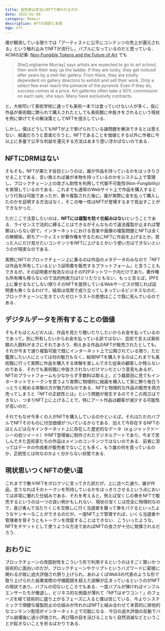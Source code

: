 ```yaml
---
title: 芸術家は本当にNFTで救われるのか
date: 2022-01-08
category: Memoir
description: NFTの誤謬と本質
ogp: nft
---
```


僕が観測している限りでは「アーティストに公平にコンテンツの売上が還元される」という触れ込みでNFTが流行し，バブルになっているのだと思っている．ACMの記事: [Non-Fungible Tokens and the Future of Art](https://cacm.acm.org/magazines/2021/9/255029-non-fungible-tokens-and-the-future-of-art/fulltext#:~:text=It%20was%20a%20stunning%20event,then%20sold%2C%20just%20like%20Bitcoin.&text=This%20dynamic%20creates%20a%20simple,it%20makes%20digital%20art%20exclusive.) でも
> She[Leighanne Murray] says artists are expected to go to art school, then work their way up the ladder. If they are lucky, they get noticed after years by a mid-tier gallery. From there, they are totally dependent on gallery directors to exhibit and sell their work. Only a select few ever reach the pinnacle of the pyramid.
Even if they do, success comes at a price. Art galleries often take a 50% commission on each sale, she says. Many have exclusivity contracts.

と，大枚叩いて美術学校に通っても美術一本では食っていけない人が多く，仮に作品が美術館に飾られて購入されたとしても美術館に中抜きをされるという現状を例に挙げてその解決策としてNFTを提示している．

しかし，僕はどうしてもNFTが上で挙げられている諸問題を解決できるとは思えない．絵画だろうと音楽だろうと，NFTであることを価値とする以外に作者に今以上に多量で公平な利益を還元する方法はあまり思い浮かばないのである．

## NFTにDRMはない
そもそも，NFTが果たす役目というのは，誰が作品を持っているかをはっきりさせることである．言い換えれば誰が本物を持っているのかをシステム上で管理し，ブロックチェーン上の改ざん耐性を利用して代替不可能性(Non-Fungibility)を実現しているのである．これまでも通常のWebサイト上で作品を購入するという行為は可能であったが，散々複製された後に，誰が実際に金を払って購入したのかを証明する方法はなく，そこの唯一性はNFTが登場するまで見出すことができなかった．

ただここで注意したいのは，**NFTには複製を防ぐ仕組みはない**ということである．ライセンスで法的に縛ることはできるがそんなもので違法複製が止まれば警察はいらない訳で，インターネットにおける音楽や画像の複製問題とNFTは全くの無関係，即ちアーティストが著作権を守るためにNFTに作品を上げるとか，買った人にだけ見せたいコンテンツをNFTに上げるとかいう使い方はできないというのが現実なのである．

実際にNFTのブロックチェーン上に乗るのは作品のメタデータのみなので「NFTは作品を所有しているという証明書を販売するプラットフォーム」と言うこともできるが，その証明書が有効なのはそのP2Pネットワーク内だけであり，著作権も所有権も移らないので法的拘束力は1ミリたりともない．もっと言えば，IPFS上に乗せるなどしない限りそのNFTを提供しているWebサービスが閉じれば証明書も無くなるわけで，結局は信用で成り立ってしまっているビジネスなのだ．ブロックチェーンに生きていたゼロトラストの思想はここで既に死んでいるのである．

## デジタルデータを所有することの価値
そもそもほとんどの人は，作品を見たり聴いたりしたいからお金を払っているのであって，別に所有したいからお金を払っている訳ではない．芸術で言えば美術館の入館料がまさにそれであろう．例えある作品のNFTが販売されたとしても，それが今まで通り複製可能で既にインターネット上で公開されている限り，ただ鑑賞したい人にとっては何の魅力もなく，結局NFTを購入するのはこれまでも美術館に行って実際に作品を購入する体験を楽しんできた従来の顧客しか残らないのである．それでも美術館に中抜きされないだけマシだという意見もあるが，NFTのプラットフォームも少なからず手数料は取る上，どう贔屓目に見てもインターネットでトークンを買うより実際に物理的に絵画を購入して家に飾り毎日うっとりと眺める体験の方が魅力的なのである．NFTと物理的な作品の販売を両方売ってしまうと「NFTの正統性とは」という問題が発生するのでそこの両立はできない．つまりNFT上に上げることで，特にアート作品は顧客が減少する可能性が高いのだ．

それでもなぜ今多くの人がNFTを購入しているのかといえば，それはただのバブルでNFTそのものに付加価値がついているからである．加えて今存在するNFTのほとんどは元々インターネット上に存在した歴史的なデータ（e.g.ジャックドーシーの初ツイート）やNFT登場後に制作されたデジタルアートであり，今まで苦しんできた芸術家たちの作品はメインのコンテンツではないのである．前者に至ってはデータの作成者が販売者でないことも多く，もう誰の何を買っているのか，正統性とは何なのかよく分からない状態である．

## 現状思いつくNFTの使い道
これまでで散々NFTをボロクソに言ってきた訳だが，上に述べた通り，誰が作品，言うなればそのトークンを所持しているかをはっきりさせるという点においては非常に優れた仕組みである．それを考えると，例えば宝くじの券をNFTで販売するというのは一つの良い例かもしれない．現状の宝くじは完全に物理的なので，喜び勇んで当たりくじを交換しに行く当選者を襲って券をパクるといったようなヤンキーなことができるのだが，一度NFT上で管理すれば，いくら当選者や管理者を脅そうともトークンを改竄することはできない．こういったような，NFTをチケットとして使うような方法であればNFTの良さが十分に発揮されるだろう．

## おわりに
ブロックチェーンの改竄耐性をこういう形で利用するというのはすごく賢いかつ技術的に面白いのだが，ブロックチェーンやクリプトというバズワードに密接に関わるが故に過大評価され祭り上げられ，あわよくばWeb3の代表のような形で取り上げられた結果実際の守備範囲を超えた誤解が広まっているというのがNFTの現状であり，バブルの切ないところでもある．一度バブルが弾ければインフルエンサーたちが撤退し，ビジネス的な側面が薄れて「NFTはオワコン！」のフェーズを経て技術的に盛り上がるフェーズに入ると僕は信じている．今よりシステミックで頑健な複製防止の仕組みが作れればNFTと組み合わせて本質的に排他的なコンテンツ配信がインターネット上で可能になる．今日の過大評価の反動でバブル崩壊後に過小評価され，再び陽の目を浴びることなく自然消滅などということが起きないことを祈るばかりである．
